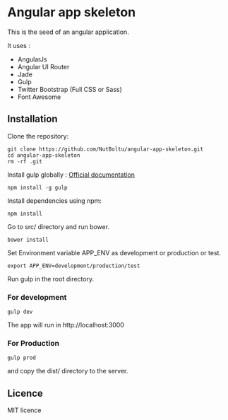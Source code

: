# Angular app skeleton

This is the seed of an angular application.

It uses :

* AngularJs
* Angular UI Router
* Jade
* Gulp
* Twitter Bootstrap (Full CSS or Sass)
* Font Awesome

## Installation

Clone the repository:

```
git clone https://github.com/NutBoltu/angular-app-skeleton.git
cd angular-app-skeleton
rm -rf .git
```

Install gulp globally : [Official documentation](https://github.com/gulpjs/gulp/blob/master/docs/getting-started.md)

```
npm install -g gulp
```

Install dependencies using npm:

```
npm install
```
Go to src/ directory and run bower.
```
bower install
```
Set Environment variable APP_ENV as development or production or test.

```
export APP_ENV=development/production/test
```

Run gulp in the root directory.

### For development
```
gulp dev
```
The app will run in http://localhost:3000

### For Production
```
gulp prod
```
and copy the dist/ directory to the server.


## Licence
MIT licence

